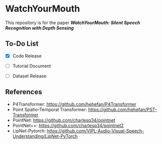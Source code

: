 # WatchYourMouth
This repository is for the paper *__WatchYourMouth: Silent Speech Recognition with Depth Sensing__*

## To-Do List

- [x] Code Release
- [ ] Tutorial Document
- [ ] Dataset Release


## References
- P4Transformer: https://github.com/hehefan/P4Transformer
- Point Spatio-Temporal Transformer: https://github.com/hehefan/PST-Transformer
- PointNet: https://github.com/charlesq34/pointnet
- PointNet++: https://github.com/charlesq34/pointnet2
- LipNet-Pytorch: https://github.com/VIPL-Audio-Visual-Speech-Understanding/LipNet-PyTorch
